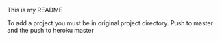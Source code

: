 This is my README

To add a project you must be in original project directory. Push to master and the push to heroku master

